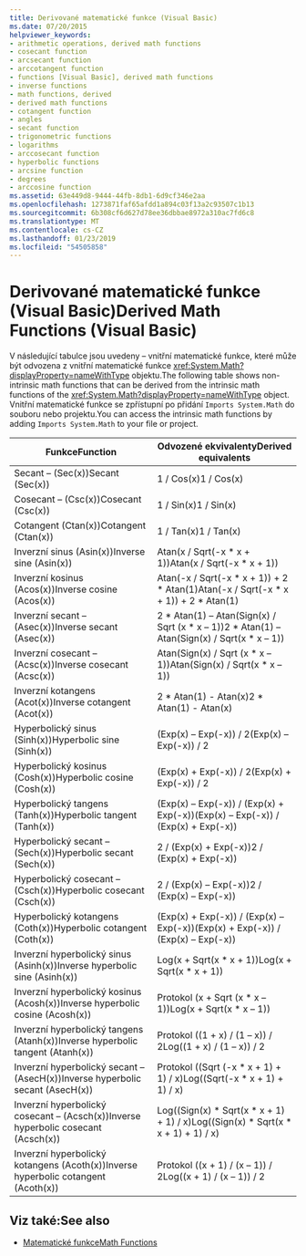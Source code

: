 ```yaml
---
title: Derivované matematické funkce (Visual Basic)
ms.date: 07/20/2015
helpviewer_keywords:
- arithmetic operations, derived math functions
- cosecant function
- arcsecant function
- arccotangent function
- functions [Visual Basic], derived math functions
- inverse functions
- math functions, derived
- derived math functions
- cotangent function
- angles
- secant function
- trigonometric functions
- logarithms
- arccosecant function
- hyperbolic functions
- arcsine function
- degrees
- arccosine function
ms.assetid: 63e449d8-9444-44fb-8db1-6d9cf346e2aa
ms.openlocfilehash: 1273871faf65afdd1a894c03f13a2c93507c1b13
ms.sourcegitcommit: 6b308cf6d627d78ee36dbbae8972a310ac7fd6c8
ms.translationtype: MT
ms.contentlocale: cs-CZ
ms.lasthandoff: 01/23/2019
ms.locfileid: "54505858"
---
```

# <a name="derived-math-functions-visual-basic"></a><span data-ttu-id="ec424-102">Derivované matematické funkce (Visual Basic)</span><span class="sxs-lookup"><span data-stu-id="ec424-102">Derived Math Functions (Visual Basic)</span></span>
<span data-ttu-id="ec424-103">V následující tabulce jsou uvedeny – vnitřní matematické funkce, které může být odvozena z vnitřní matematické funkce <xref:System.Math?displayProperty=nameWithType> objektu.</span><span class="sxs-lookup"><span data-stu-id="ec424-103">The following table shows non-intrinsic math functions that can be derived from the intrinsic math functions of the <xref:System.Math?displayProperty=nameWithType> object.</span></span> <span data-ttu-id="ec424-104">Vnitřní matematické funkce se zpřístupní po přidání `Imports System.Math` do souboru nebo projektu.</span><span class="sxs-lookup"><span data-stu-id="ec424-104">You can access the intrinsic math functions by adding `Imports System.Math` to your file or project.</span></span>  
  
|<span data-ttu-id="ec424-105">Funkce</span><span class="sxs-lookup"><span data-stu-id="ec424-105">Function</span></span>|<span data-ttu-id="ec424-106">Odvozené ekvivalenty</span><span class="sxs-lookup"><span data-stu-id="ec424-106">Derived equivalents</span></span>|  
|--------------|-------------------------|  
|<span data-ttu-id="ec424-107">Secant – (Sec(x))</span><span class="sxs-lookup"><span data-stu-id="ec424-107">Secant (Sec(x))</span></span>|<span data-ttu-id="ec424-108">1 / Cos(x)</span><span class="sxs-lookup"><span data-stu-id="ec424-108">1 / Cos(x)</span></span>|  
|<span data-ttu-id="ec424-109">Cosecant – (Csc(x))</span><span class="sxs-lookup"><span data-stu-id="ec424-109">Cosecant (Csc(x))</span></span>|<span data-ttu-id="ec424-110">1 / Sin(x)</span><span class="sxs-lookup"><span data-stu-id="ec424-110">1 / Sin(x)</span></span>|  
|<span data-ttu-id="ec424-111">Cotangent (Ctan(x))</span><span class="sxs-lookup"><span data-stu-id="ec424-111">Cotangent (Ctan(x))</span></span>|<span data-ttu-id="ec424-112">1 / Tan(x)</span><span class="sxs-lookup"><span data-stu-id="ec424-112">1 / Tan(x)</span></span>|  
|<span data-ttu-id="ec424-113">Inverzní sinus (Asin(x))</span><span class="sxs-lookup"><span data-stu-id="ec424-113">Inverse sine (Asin(x))</span></span>|<span data-ttu-id="ec424-114">Atan(x / Sqrt(-x \* x + 1))</span><span class="sxs-lookup"><span data-stu-id="ec424-114">Atan(x / Sqrt(-x \* x + 1))</span></span>|  
|<span data-ttu-id="ec424-115">Inverzní kosinus (Acos(x))</span><span class="sxs-lookup"><span data-stu-id="ec424-115">Inverse cosine (Acos(x))</span></span>|<span data-ttu-id="ec424-116">Atan(-x / Sqrt(-x \* x + 1)) + 2 \* Atan(1)</span><span class="sxs-lookup"><span data-stu-id="ec424-116">Atan(-x / Sqrt(-x \* x + 1)) + 2 \* Atan(1)</span></span>|  
|<span data-ttu-id="ec424-117">Inverzní secant – (Asec(x))</span><span class="sxs-lookup"><span data-stu-id="ec424-117">Inverse secant (Asec(x))</span></span>|<span data-ttu-id="ec424-118">2 \* Atan(1) – Atan(Sign(x) / Sqrt (x \* x – 1))</span><span class="sxs-lookup"><span data-stu-id="ec424-118">2 \* Atan(1) – Atan(Sign(x) / Sqrt(x \* x – 1))</span></span>|  
|<span data-ttu-id="ec424-119">Inverzní cosecant – (Acsc(x))</span><span class="sxs-lookup"><span data-stu-id="ec424-119">Inverse cosecant (Acsc(x))</span></span>|<span data-ttu-id="ec424-120">Atan(Sign(x) / Sqrt (x \* x – 1))</span><span class="sxs-lookup"><span data-stu-id="ec424-120">Atan(Sign(x) / Sqrt(x \* x – 1))</span></span>|  
|<span data-ttu-id="ec424-121">Inverzní kotangens (Acot(x))</span><span class="sxs-lookup"><span data-stu-id="ec424-121">Inverse cotangent (Acot(x))</span></span>|<span data-ttu-id="ec424-122">2 \* Atan(1) - Atan(x)</span><span class="sxs-lookup"><span data-stu-id="ec424-122">2 \* Atan(1) - Atan(x)</span></span>|  
|<span data-ttu-id="ec424-123">Hyperbolický sinus (Sinh(x))</span><span class="sxs-lookup"><span data-stu-id="ec424-123">Hyperbolic sine (Sinh(x))</span></span>|<span data-ttu-id="ec424-124">(Exp(x) – Exp(-x)) / 2</span><span class="sxs-lookup"><span data-stu-id="ec424-124">(Exp(x) – Exp(-x)) / 2</span></span>|  
|<span data-ttu-id="ec424-125">Hyperbolický kosinus (Cosh(x))</span><span class="sxs-lookup"><span data-stu-id="ec424-125">Hyperbolic cosine (Cosh(x))</span></span>|<span data-ttu-id="ec424-126">(Exp(x) + Exp(-x)) / 2</span><span class="sxs-lookup"><span data-stu-id="ec424-126">(Exp(x) + Exp(-x)) / 2</span></span>|  
|<span data-ttu-id="ec424-127">Hyperbolický tangens (Tanh(x))</span><span class="sxs-lookup"><span data-stu-id="ec424-127">Hyperbolic tangent (Tanh(x))</span></span>|<span data-ttu-id="ec424-128">(Exp(x) – Exp(-x)) / (Exp(x) + Exp(-x))</span><span class="sxs-lookup"><span data-stu-id="ec424-128">(Exp(x) – Exp(-x)) / (Exp(x) + Exp(-x))</span></span>|  
|<span data-ttu-id="ec424-129">Hyperbolický secant – (Sech(x))</span><span class="sxs-lookup"><span data-stu-id="ec424-129">Hyperbolic secant (Sech(x))</span></span>|<span data-ttu-id="ec424-130">2 / (Exp(x) + Exp(-x))</span><span class="sxs-lookup"><span data-stu-id="ec424-130">2 / (Exp(x) + Exp(-x))</span></span>|  
|<span data-ttu-id="ec424-131">Hyperbolický cosecant – (Csch(x))</span><span class="sxs-lookup"><span data-stu-id="ec424-131">Hyperbolic cosecant (Csch(x))</span></span>|<span data-ttu-id="ec424-132">2 / (Exp(x) – Exp(-x))</span><span class="sxs-lookup"><span data-stu-id="ec424-132">2 / (Exp(x) – Exp(-x))</span></span>|  
|<span data-ttu-id="ec424-133">Hyperbolický kotangens (Coth(x))</span><span class="sxs-lookup"><span data-stu-id="ec424-133">Hyperbolic cotangent (Coth(x))</span></span>|<span data-ttu-id="ec424-134">(Exp(x) + Exp(-x)) / (Exp(x) – Exp(-x))</span><span class="sxs-lookup"><span data-stu-id="ec424-134">(Exp(x) + Exp(-x)) / (Exp(x) – Exp(-x))</span></span>|  
|<span data-ttu-id="ec424-135">Inverzní hyperbolický sinus (Asinh(x))</span><span class="sxs-lookup"><span data-stu-id="ec424-135">Inverse hyperbolic sine (Asinh(x))</span></span>|<span data-ttu-id="ec424-136">Log(x + Sqrt(x \* x + 1))</span><span class="sxs-lookup"><span data-stu-id="ec424-136">Log(x + Sqrt(x \* x + 1))</span></span>|  
|<span data-ttu-id="ec424-137">Inverzní hyperbolický kosinus (Acosh(x))</span><span class="sxs-lookup"><span data-stu-id="ec424-137">Inverse hyperbolic cosine (Acosh(x))</span></span>|<span data-ttu-id="ec424-138">Protokol (x + Sqrt (x \* x – 1))</span><span class="sxs-lookup"><span data-stu-id="ec424-138">Log(x + Sqrt(x \* x – 1))</span></span>|  
|<span data-ttu-id="ec424-139">Inverzní hyperbolický tangens (Atanh(x))</span><span class="sxs-lookup"><span data-stu-id="ec424-139">Inverse hyperbolic tangent (Atanh(x))</span></span>|<span data-ttu-id="ec424-140">Protokol ((1 + x) / (1 – x)) / 2</span><span class="sxs-lookup"><span data-stu-id="ec424-140">Log((1 + x) / (1 – x)) / 2</span></span>|  
|<span data-ttu-id="ec424-141">Inverzní hyperbolický secant – (AsecH(x))</span><span class="sxs-lookup"><span data-stu-id="ec424-141">Inverse hyperbolic secant (AsecH(x))</span></span>|<span data-ttu-id="ec424-142">Protokol ((Sqrt (-x \* x + 1) + 1) / x)</span><span class="sxs-lookup"><span data-stu-id="ec424-142">Log((Sqrt(-x \* x + 1) + 1) / x)</span></span>|  
|<span data-ttu-id="ec424-143">Inverzní hyperbolický cosecant – (Acsch(x))</span><span class="sxs-lookup"><span data-stu-id="ec424-143">Inverse hyperbolic cosecant (Acsch(x))</span></span>|<span data-ttu-id="ec424-144">Log((Sign(x) \* Sqrt(x \* x + 1) + 1) / x)</span><span class="sxs-lookup"><span data-stu-id="ec424-144">Log((Sign(x) \* Sqrt(x \* x + 1) + 1) / x)</span></span>|  
|<span data-ttu-id="ec424-145">Inverzní hyperbolický kotangens (Acoth(x))</span><span class="sxs-lookup"><span data-stu-id="ec424-145">Inverse hyperbolic cotangent (Acoth(x))</span></span>|<span data-ttu-id="ec424-146">Protokol ((x + 1) / (x – 1)) / 2</span><span class="sxs-lookup"><span data-stu-id="ec424-146">Log((x + 1) / (x – 1)) / 2</span></span>|  
  
## <a name="see-also"></a><span data-ttu-id="ec424-147">Viz také:</span><span class="sxs-lookup"><span data-stu-id="ec424-147">See also</span></span>
- [<span data-ttu-id="ec424-148">Matematické funkce</span><span class="sxs-lookup"><span data-stu-id="ec424-148">Math Functions</span></span>](../../../visual-basic/language-reference/functions/math-functions.md)
